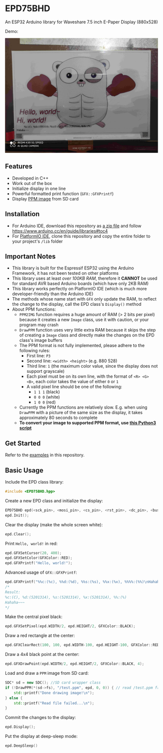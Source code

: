# EPD75BHD

An ESP32 Arduino library for Waveshare 7.5 inch E-Paper Display (880x528)

Demo:

![demo](./epd75bhd_demo.jpg)

## Features

- Developed in C++
- Work out of the box
- Initialize display in one line
- Powerful formatted print function (`GFX::GFXPrintf`)
- Display [PPM image](http://netpbm.sourceforge.net/doc/ppm.html) from SD card

## Installation

- For Arduino IDE, download this repository as [a zip file](https://github.com/lirc572/EPD75BHD/archive/master.zip) and follow <https://www.arduino.cc/en/guide/libraries#toc4>
- For [PlatformIO IDE](https://platformio.org/), clone this repository and copy the entire folder to your project's `/lib` folder

## Important Notes

- This library is built for the Espressif ESP32 using the Arduino Framework, it has not been tested on other platforms
- This library uses at least *over 100KB RAM*, therefore it **CANNOT** be used for standard AVR based Arduino boards (which have only 2KB RAM)
- This library works perfectly on PlatformIO IDE (which is much more developer-friendly than the Arduino IDE)
- The methods whose name start with `GFX` only update the RAM, to reflect the change to the display, call the EPD class's `Display()` method
- About PPM functions:
  - `PPM2IMG` function requires a huge amount of RAM (> 2 bits per pixel) because it creates a new `Image` class, use it with caution, or your program may crash
  - `DrawPPM` function uses very little extra RAM because it skips the step of creating a `Image` class and directly make the changes on the EPD class's image buffers
  - The PPM format is not fully implemented, please adhere to the following rules:
    - First line: `P3`
    - Second line: `<width> <height>` (e.g. 880 528)
    - Third line: `1` (the maximum color value, since the display does not support grayscale)
    - Each pixel must be on its own line, with the format of `<R> <G> <B>`, each color takes the value of either `0` or `1`
    - A valid pixel line should be one of the following:
      - `1 1 1` (black)
      - `0 0 0` (white)
      - `1 0 0` (red)
  - Currently the PPM functions are relatively slow. E.g. when using `DrawPPM` with a picture of the same size as the display, it takes approximately 80 seconds to complete
  - **To convert your image to supported PPM format, use [this Python3 script](https://gist.github.com/lirc572/0fdbfd8610fab6bbfc02cbfdbb8b3077)**

## Get Started

Refer to the [examples](https://github.com/lirc572/EPD75BHD/tree/master/examples) in this repository.

## Basic Usage

Include the EPD class library:

```C++
#include <EPD75BHD.hpp>
```

Create a new EPD class and initialize the display:

```C++
EPD75BHD epd(<sck_pin>, <mosi_pin>, <cs_pin>, <rst_pin>, <dc_pin>, <busy_pin>);
epd.Init();
```

Clear the display (make the whole screen white):

```C++
epd.Clear();
```

Print `Hello, world!` in red:

```C++
epd.GFXSetCursor(20, 400);
epd.GFXSetColor(GFXColor::RED);
epd.GFXPrintf("Hello, world!");
```

Advanced usage of `GFX::GFXPrintf`:

```C++
epd.GFXPrintf("%%c:(%c), %%d:(%d), %%s:(%s), %%x:(%x), %%%%:(%%)\nHahaha~~~\n", 'C', 5201314, "I <3 U", 85988116);
/*
Result:
%c:(C), %d:(5201314), %s:(5201314), %x:(5201314), %%:(%)
Hahaha~~~
*/
```

Make the central pixel black:

```C++
epd.GFXSetPixel(epd.WIDTH/2, epd.HEIGHT/2, GFXColor::BLACK);
```

Draw a red rectangle at the center:

```C++
epd.GFXClearRect(100, 100, epd.WIDTH-100, epd.HEIGHT-100, GFXColor::RED);
```
Draw a 4x4 black point at the center:

```C++
epd.GFXDrawPoint(epd.WIDTH/2, epd.HEIGHT/2, GFXColor::BLACK, 4);
```

Load and draw a `PPM` image from SD card:

```C++
SDC* sd = new SDC(); //SD card wrapper class
if (!DrawPPM(*(sd->fs), "/test.ppm", epd, 0, 0)) { // read /test.ppm from SD card
    std::printf("Done drawing image!\n");
} else {
    std::printf("Read file failed...\n");
}
```

Commit the changes to the display:

```C++
epd.Display();
```

Put the display at deep-sleep mode:

```C++
epd.DeepSleep()
```